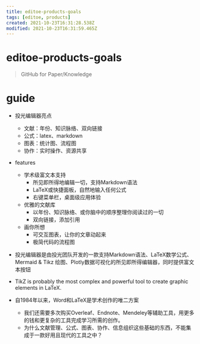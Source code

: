 ```yaml
---
title: editoe-products-goals
tags: [editoe, products]
created: 2021-10-23T16:31:28.538Z
modified: 2021-10-23T16:31:59.465Z
---
```


# editoe-products-goals

> GitHub for Paper/Knowledge

# guide
- 投光编辑器亮点
  - 文献：年份、知识脉络、双向链接
  - 公式：latex、markdown
  - 图表：统计图、流程图
  - 协作：实时操作、资源共享

- features
  - 学术级富文本支持
    - 所见即所得地编辑一切，支持Markdown语法
    - LaTeX或快捷面板，自然地输入任何公式
    - 右键菜单栏，桌面级应用体验
  - 优雅的文献库
    - 以年份、知识脉络、或你脑中的顺序整理你阅读过的一切
    - 双向链接，添加引用
  - 画你所想
    - 可交互图表，让你的文章动起来
    - 极简代码的流程图

- 投光编辑器是由投光团队开发的一款支持Markdown语法、LaTeX数学公式、Mermaid & Tikz 绘图、Plotly数据可视化的所见即所得编辑器，同时提供富文本按钮

- TikZ is probably the most complex and powerful tool to create graphic elements in LaTeX. 

- 自1984年以来，Word和LaTeX是学术创作的唯二方案
  - 我们还需要多次购买Overleaf、Endnote、Mendeley等辅助工具，用更多的钱和更复杂的工具完成学习所需的创作。
  - 为什么文献管理、公式、图表、协作、信息组织这些基础的东西，不能集成于一款好用且现代的工具之中？
